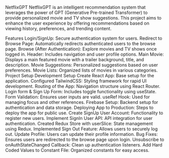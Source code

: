 NetflixGPT
NetflixGPT is an intelligent recommendation system that leverages the power of GPT (Generative Pre-trained Transformer) to provide personalized movie and TV show suggestions. This project aims to enhance the user experience by offering recommendations based on viewing history, preferences, and trending content.

Features
Login/SignUp: Secure authentication system for users.
Redirect to Browse Page: Automatically redirects authenticated users to the browse page.
Browse (After Authentication): Explore movies and TV shows once logged in.
Header: Includes navigation and user profile options.
Main Movie: Displays a main featured movie with a trailer background, title, and description.
Movie Suggestions: Personalized suggestions based on user preferences.
Movie Lists: Organized lists of movies in various categories.
Project Setup
Development Setup
Create React App: Base setup for the application.
Configured TailwindCSS: Styling framework for rapid UI development.
Routing of the App: Navigation structure using React Router.
Login form & Sign Up Form: Includes toggle functionality using useState.
Form Validation: Ensures user inputs are valid.
useRef Hook: Used for managing focus and other references.
Firebase Setup: Backend setup for authentication and data storage.
Deploying App to Production: Steps to deploy the app for public use.
Create SignUp User Account: Functionality to register new users.
Implement SignIn User API: API integration for user authentication.
Created Redux Store with userSlice: State management using Redux.
Implemented Sign Out Feature: Allows users to securely log out.
Update Profile: Users can update their profile information.
Bug Fixes: Ensures users are redirected to the browse page upon login.
Unsubscribe to onAuthStateChanged Callback: Clean up authentication listeners.
Add Hard Coded Values to Constant File: Organized constants for easy access.
